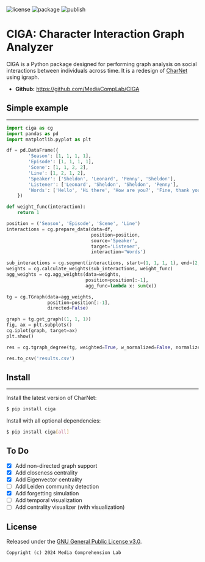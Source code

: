 ![license](https://img.shields.io/github/license/MediaCompLab/CIGA.svg)
![package](https://github.com/MediaCompLab/CharNet/actions/workflows/python-package.yml/badge.svg?event=push)
![publish](https://github.com/MediaCompLab/CharNet/actions/workflows/python-publish.yml/badge.svg)

# CIGA: Character Interaction Graph Analyzer

CIGA is a Python package designed for performing graph analysis on social interactions between individuals across time.
It is a redesign of [CharNet](https://github.com/MediaCompLab/CharNet) using igraph.

- **Github:** https://github.com/MediaCompLab/CIGA

## Simple example

---

```python
import ciga as cg
import pandas as pd
import matplotlib.pyplot as plt

df = pd.DataFrame({
        'Season': [1, 1, 1, 1],
        'Episode': [1, 1, 1, 1],
        'Scene': [1, 1, 2, 2],
        'Line': [1, 2, 1, 2],
        'Speaker': ['Sheldon', 'Leonard', 'Penny', 'Sheldon'],
        'Listener': ['Leonard', 'Sheldon', 'Sheldon', 'Penny'],
        'Words': ['Hello', 'Hi there', 'How are you?', 'Fine, thank you']
    })

def weight_func(interaction):
    return 1

position = ('Season', 'Episode', 'Scene', 'Line')
interactions = cg.prepare_data(data=df,
                               position=position,
                               source='Speaker', 
                               target='Listener', 
                               interaction='Words')

sub_interactions = cg.segment(interactions, start=(1, 1, 1, 1), end=(2, 1, 1, 1))
weights = cg.calculate_weights(sub_interactions, weight_func)
agg_weights = cg.agg_weights(data=weights, 
                             position=position[:-1], 
                             agg_func=lambda x: sum(x))

tg = cg.TGraph(data=agg_weights, 
               position=position[:-1], 
               directed=False)

graph = tg.get_graph((1, 1, 1))
fig, ax = plt.subplots()
cg.iplot(graph, target=ax)
plt.show()

res = cg.tgraph_degree(tg, weighted=True, w_normalized=False, normalized=True)

res.to_csv('results.csv')
```

## Install

---

Install the latest version of CharNet:

```bash
$ pip install ciga
```
Install with all optional dependencies:
```bash
$ pip install ciga[all]
```

## To Do
- [x] Add non-directed graph support
- [x] Add closeness centrality
- [x] Add Eigenvector centrality
- [ ] Add Leiden community detection
- [x] Add forgetting simulation
- [ ] Add temporal visualization
- [ ] Add centrality visualizer (with visualization)

## License

Released under the [GNU General Public License v3.0](https://www.gnu.org/licenses/gpl-3.0.en.html).

```
Copyright (c) 2024 Media Comprehension Lab
```
